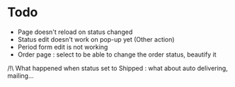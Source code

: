 # Todo
- Page doesn't reload on status changed
- Status edit doesn't work on pop-up yet (Other action)
- Period form edit is not working
- Order page : select to be able to change the order status, beautify it

/!\ What happened when status set to Shipped : what about auto delivering, mailing...
